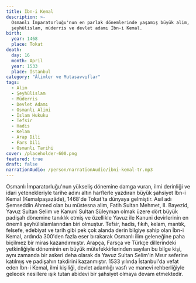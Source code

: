 ```yaml
---
title: İbn-i Kemal
description: >-
  Osmanlı İmparatorluğu'nun en parlak dönemlerinde yaşamış büyük alim,
  şeyhülislam, müderris ve devlet adamı İbn-i Kemal.
birth:
  year: 1468
  place: Tokat
death:
  day: 16
  month: April
  year: 1533
  place: İstanbul
category: "Âlimler ve Mutasavvıflar"
tags:
  - Alim
  - Şeyhülislam
  - Müderris
  - Devlet Adamı
  - Osmanlı Alimi
  - İslam Hukuku
  - Tefsir
  - Hadis
  - Kelam
  - Arap Dili
  - Fars Dili
  - Osmanlı Tarihi
cover: /placeholder-600.png
featured: true
draft: false
narrationAudio: /person/narrationAudio/ibni-kemal-tr.mp3
---
```


Osmanlı İmparatorluğu'nun yükseliş dönemine damga vuran, ilmi derinliği ve idari yetenekleriyle tarihe adını altın harflerle yazdıran büyük şahsiyet İbn-i Kemal (Kemalpaşazâde), 1468'de Tokat'ta dünyaya gelmiştir. Asıl adı Şemseddin Ahmed olan bu müstesna alim, Fatih Sultan Mehmet, II. Bayezid, Yavuz Sultan Selim ve Kanuni Sultan Süleyman olmak üzere dört büyük padişah dönemine tanıklık etmiş ve özellikle Yavuz ile Kanuni devirlerinin en önemli şeyhülislamlarından biri olmuştur. Tefsir, hadis, fıkıh, kelam, mantık, felsefe, edebiyat ve tarih gibi pek çok alanda derin bilgiye sahip olan İbn-i Kemal, ardında 300'den fazla eser bırakarak Osmanlı ilim geleneğine paha biçilmez bir miras kazandırmıştır. Arapça, Farsça ve Türkçe dillerindeki yetkinliğiyle döneminin en büyük mütefekkirlerinden sayılan bu bilge kişi, aynı zamanda bir askeri deha olarak da Yavuz Sultan Selim'in Mısır seferine katılmış ve padişahın takdirini kazanmıştır. 1533 yılında İstanbul'da vefat eden İbn-i Kemal, ilmi kişiliği, devlet adamlığı vasfı ve manevi rehberliğiyle gelecek nesillere ışık tutan abidevi bir şahsiyet olmaya devam etmektedir.
